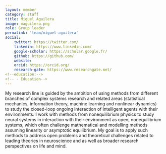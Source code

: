 ```yaml
---
layout: member
category: staff
title: Miguel Aguilera
image: maguilera.png
role: Group leader
permalink: 'team/miguel-aguilera'
social:
    twitter: https://twitter.com/
    linkedin: https://www.linkedin.com/
    google-scholar: https://scholar.google.fr/
    github: https://github.com/
    website:
    orcid: https://orcid.org/
    research-gate: https://www.researchgate.net/
<!--education:-->
<!-- - Education-->
---
```


     
My research line is guided by the ambition of using methods from different branches of complex systems research and related areas (statistical mechanics, information theory, machine learning and nonlinear dynamics) to study the closed-loop ongoing interaction of intelligent agents with their environments. I work with methods from nonequilibrium physics to study neural systems in interaction with their environment as open, nonequilibrium systems, which often challenge mathematical and modelling methods assuming linearity or asymptotic equilibrium. My goal is to apply such methods to address open problems and theoretical challenges related to leading theories in neuroscience and as well as  broader research perspectives on life and mind.

